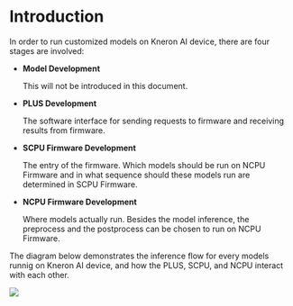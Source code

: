 # Introduction

In order to run customized models on Kneron AI device, there are four stages are involved:

- **Model Development**

    This will not be introduced in this document.

- **PLUS Development**

    The software interface for sending requests to firmware and receiving results from firmware.

- **SCPU Firmware Development**

    The entry of the firmware. Which models should be run on NCPU Firmware and in what sequence should these models run are determined in SCPU Firmware.

- **NCPU Firmware Development**

    Where models actually run. Besides the model inference, the preprocess and the postprocess can be chosen to run on NCPU Firmware.

The diagram below demonstrates the inference flow for every models runnig on Kneron AI device, and how the PLUS, SCPU, and NCPU interact with each other.

![](../imgs/customized_api_develop_flow.png)
